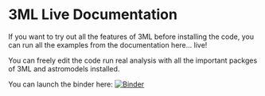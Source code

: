# 3ML Live Documentation

If you want to try out all the features of 3ML before installing the code, you can run all the examples from the documentation here... live!

You can freely edit the code run real analysis with all the important packges of 3ML and astromodels installed. 


You can launch the binder here:
[![Binder](https://mybinder.org/badge_logo.svg)](https://mybinder.org/v2/gh/threeML/binder_env/master?urlpath=git-pull?repo=https://github.com/threeML/live_docs)



